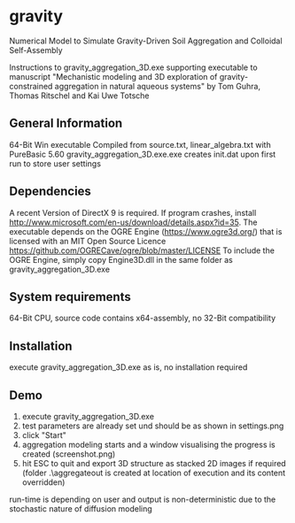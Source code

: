 # gravity


Numerical Model to Simulate Gravity-Driven Soil Aggregation and Colloidal Self-Assembly

Instructions to gravity_aggregation_3D.exe
supporting executable to manuscript "Mechanistic modeling and 3D exploration of gravity-constrained aggregation in natural aqueous systems" by Tom Guhra, Thomas Ritschel and Kai Uwe Totsche


General Information
-------------------
64-Bit Win executable
Compiled from source.txt, linear_algebra.txt with PureBasic 5.60
gravity_aggregation_3D.exe.exe creates init.dat upon first run to store user settings


Dependencies
------------

A recent Version of DirectX 9 is required. If program crashes, install http://www.microsoft.com/en-us/download/details.aspx?id=35.
The executable depends on the OGRE Engine (https://www.ogre3d.org/) that is licensed with an MIT Open Source Licence
https://github.com/OGRECave/ogre/blob/master/LICENSE
To include the OGRE Engine, simply copy Engine3D.dll in the same folder as gravity_aggregation_3D.exe 


System requirements
-------------------
64-Bit CPU, source code contains x64-assembly, no 32-Bit compatibility 


Installation
------------
execute gravity_aggregation_3D.exe as is, no installation required

Demo
----
1. execute gravity_aggregation_3D.exe
2. test parameters are already set und should be as shown in settings.png
3. click "Start"
4. aggregation modeling starts and a window visualising the progress is created (screenshot.png)
5. hit ESC to quit and export 3D structure as stacked 2D images if required (folder .\aggregateout is created at location of execution and its content overridden)

run-time is depending on user and output is non-deterministic due to the stochastic nature of diffusion modeling 
